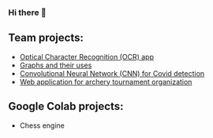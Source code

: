 ### Hi there 👋
## Team projects:
- [Optical Character Recognition (OCR) app](https://github.com/miczoc98/AOProjekt)
- [Graphs and their uses](https://github.com/AleksandraRolka/Graphs)
- [Convolutional Neural Network (CNN) for Covid detection](https://github.com/miczoc98/CovidDetector)
- [Web application for archery tournament organization](https://github.com/Darkosz1012/amazonka)
## Google Colab projects:
- Chess engine



<!--
**pieczonkam/pieczonkam** is a ✨ _special_ ✨ repository because its `README.md` (this file) appears on your GitHub profile.

Here are some ideas to get you started:

- 🔭 I’m currently working on ...
- 🌱 I’m currently learning ...
- 👯 I’m looking to collaborate on ...
- 🤔 I’m looking for help with ...
- 💬 Ask me about ...
- 📫 How to reach me: ...
- 😄 Pronouns: ...
- ⚡ Fun fact: ...
-->
